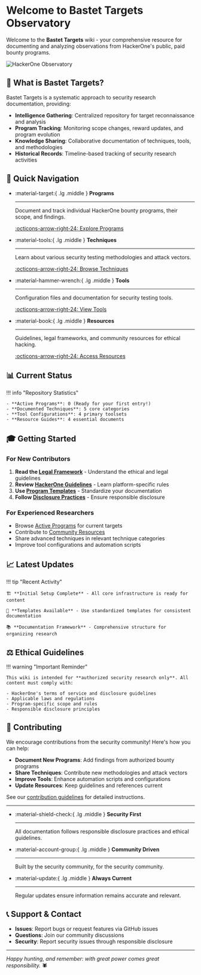 # Welcome to Bastet Targets Observatory

Welcome to the **Bastet Targets** wiki - your comprehensive resource for documenting and analyzing observations from HackerOne's public, paid bounty programs.

![HackerOne Observatory](assets/images/hero-banner.png)

## 🎯 What is Bastet Targets?

Bastet Targets is a systematic approach to security research documentation, providing:

- **Intelligence Gathering**: Centralized repository for target reconnaissance and analysis
- **Program Tracking**: Monitoring scope changes, reward updates, and program evolution
- **Knowledge Sharing**: Collaborative documentation of techniques, tools, and methodologies
- **Historical Records**: Timeline-based tracking of security research activities

## 🚀 Quick Navigation

<div class="grid cards" markdown>

-   :material-target:{ .lg .middle } **Programs**

    ---

    Document and track individual HackerOne bounty programs, their scope, and findings.

    [:octicons-arrow-right-24: Explore Programs](programs/)

-   :material-tools:{ .lg .middle } **Techniques**

    ---

    Learn about various security testing methodologies and attack vectors.

    [:octicons-arrow-right-24: Browse Techniques](techniques/)

-   :material-hammer-wrench:{ .lg .middle } **Tools**

    ---

    Configuration files and documentation for security testing tools.

    [:octicons-arrow-right-24: View Tools](tools/)

-   :material-book:{ .lg .middle } **Resources**

    ---

    Guidelines, legal frameworks, and community resources for ethical hacking.

    [:octicons-arrow-right-24: Access Resources](resources/)

</div>

## 📊 Current Status

!!! info "Repository Statistics"
    
    - **Active Programs**: 0 (Ready for your first entry!)
    - **Documented Techniques**: 5 core categories
    - **Tool Configurations**: 4 primary toolsets
    - **Resource Guides**: 4 essential documents

## 🎓 Getting Started

### For New Contributors

1. **Read the [Legal Framework](resources/legal-framework.md)** - Understand the ethical and legal guidelines
2. **Review [HackerOne Guidelines](resources/hackerone-guidelines.md)** - Learn platform-specific rules
3. **Use [Program Templates](programs/templates.md)** - Standardize your documentation
4. **Follow [Disclosure Practices](resources/disclosure-practices.md)** - Ensure responsible disclosure

### For Experienced Researchers

- Browse [Active Programs](programs/active.md) for current targets
- Contribute to [Community Resources](resources/community.md)
- Share advanced techniques in relevant technique categories
- Improve tool configurations and automation scripts

## 📈 Latest Updates

!!! tip "Recent Activity"
    
    🏗️ **Initial Setup Complete** - All core infrastructure is ready for content
    
    🎯 **Templates Available** - Use standardized templates for consistent documentation
    
    📚 **Documentation Framework** - Comprehensive structure for organizing research

## ⚖️ Ethical Guidelines

!!! warning "Important Reminder"
    
    This wiki is intended for **authorized security research only**. All content must comply with:
    
    - HackerOne's terms of service and disclosure guidelines
    - Applicable laws and regulations
    - Program-specific scope and rules
    - Responsible disclosure principles

## 🤝 Contributing

We encourage contributions from the security community! Here's how you can help:

- **Document New Programs**: Add findings from authorized bounty programs
- **Share Techniques**: Contribute new methodologies and attack vectors
- **Improve Tools**: Enhance automation scripts and configurations
- **Update Resources**: Keep guidelines and references current

See our [contribution guidelines](resources/community.md#contributing) for detailed instructions.

---

<div class="grid cards" markdown>

-   :material-shield-check:{ .lg .middle } **Security First**

    ---

    All documentation follows responsible disclosure practices and ethical guidelines.

-   :material-account-group:{ .lg .middle } **Community Driven**

    ---

    Built by the security community, for the security community.

-   :material-update:{ .lg .middle } **Always Current**

    ---

    Regular updates ensure information remains accurate and relevant.

</div>

## 📞 Support & Contact

- **Issues**: Report bugs or request features via GitHub issues
- **Questions**: Join our community discussions
- **Security**: Report security issues through responsible disclosure

---

*Happy hunting, and remember: with great power comes great responsibility.* 🕷️
